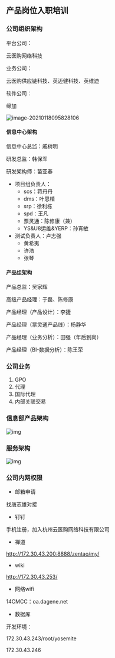 ## 产品岗位入职培训



### 公司组织架构



平台公司：

云医购网络科技

业务公司：

云医购供应链科技、英迈健科技、英维迪

软件公司：

缔加

![image-20210118095828106](C:\Users\Administrator\AppData\Roaming\Typora\typora-user-images\image-20210118095828106.png)



#### 信息中心架构

信息中心总监：戚树明

研发总监：韩保军

研发架构师：苗亚春

- 项目组负责人：
  - scs：蒋丹丹
  - dms：叶恩楷
  - srp：徐利栋
  - spd：王凡
  - 票灵通：陈修康（兼）
  - YS&U8运维&YERP：孙宵敏
- 测试负责人：卢志强
  - 黄希夷
  - 许浩
  - 张琴

#### 产品组架构

产品总监：吴家辉

高级产品经理：于磊、陈修康

产品经理（产品设计）：李捷

产品经理（票灵通产品线）：杨静华

产品经理（业务分析）：田强（年后到岗）

产品经理（BI-数据分析）：陈王荣

### 公司业务

1. GPO
2. 代理
3. 国际代理
4. 内部关联交易

### 信息部产品架构

![img](http://172.30.43.253/redmine/attachments/download/1164/%E4%BA%A7%E5%93%81%E7%BB%84%E8%A3%85%E5%9B%BE.png)



### 服务架构

![img](http://172.30.43.253/redmine/attachments/download/1177/%E6%9C%8D%E5%8A%A1%E6%8B%86%E5%88%86%E5%9B%BE.jpg)

### 公司内网权限

- 邮箱申请

找唐志雄对接



- 钉钉

手机注册，加入杭州云医购网络科技有限公司

- 禅道

http://172.30.43.200:8888/zentao/my/



- wiki

http://172.30.43.253/



- 网络wifi

14CMCC：oa.dagene.net



- 数据库

开发环境：

172.30.43.243/root/yosemite

172.30.43.246

